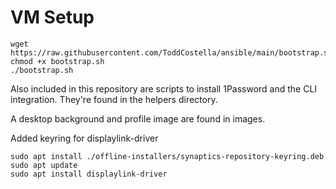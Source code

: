 # VM Setup
```
wget https://raw.githubusercontent.com/ToddCostella/ansible/main/bootstrap.sh
chmod +x bootstrap.sh
./bootstrap.sh
```

Also included in this repository are scripts to install 1Password and the CLI integration. They're found in the helpers directory.

A desktop background and profile image are found in images.

Added keyring for displaylink-driver 

```commandline
sudo apt install ./offline-installers/synaptics-repository-keyring.deb
sudo apt update
sudo apt install displaylink-driver
```



